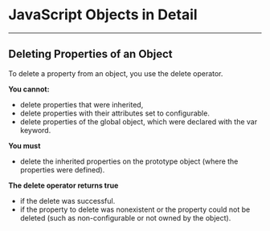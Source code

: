 # JavaScript Objects in Detail
------------------------------

## Deleting Properties of an Object
To delete a property from an object, you use the delete operator. 

**You cannot:**
  * delete properties that were inherited, 
  * delete properties with their attributes set to configurable.
  * delete properties of the global object, which were declared with the var keyword.
  
**You must** 
  * delete the inherited properties on the prototype object (where the properties were defined). 

**The delete operator returns true**
  * if the delete was successful. 
  * if the property to delete was nonexistent or the property could not be deleted (such as non-configurable or not owned by the object).
